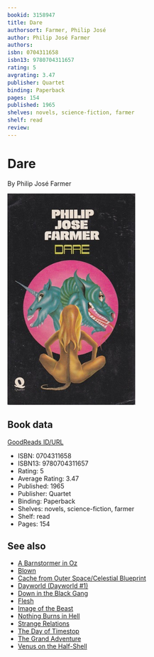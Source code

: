 ```yaml
---
bookid: 3158947
title: Dare
authorsort: Farmer, Philip José
author: Philip José Farmer
authors: 
isbn: 0704311658
isbn13: 9780704311657
rating: 5
avgrating: 3.47
publisher: Quartet
binding: Paperback
pages: 154
published: 1965
shelves: novels, science-fiction, farmer
shelf: read
review: 
---
```


# Dare

By Philip José Farmer

![](../../assets/bookcovers/1345813864l/3158947.jpg)

## Book data

[GoodReads ID/URL](https://www.goodreads.com/book/show/3158947)

- ISBN: 0704311658
- ISBN13: 9780704311657
- Rating: 5
- Average Rating: 3.47
- Published: 1965
- Publisher: Quartet
- Binding: Paperback
- Shelves: novels, science-fiction, farmer
- Shelf: read
- Pages: 154


## See also

- [A Barnstormer in Oz](A_Barnstormer_in_Oz.md)
- [Blown](Blown.md)
- [Cache from Outer Space/Celestial Blueprint](Cache_from_Outer_Space-Celestial_Blueprint.md)
- [Dayworld (Dayworld #1)](Dayworld_Dayworld_1.md)
- [Down in the Black Gang](Down_in_the_Black_Gang.md)
- [Flesh](Flesh.md)
- [Image of the Beast](Image_of_the_Beast.md)
- [Nothing Burns in Hell](Nothing_Burns_in_Hell.md)
- [Strange Relations](Strange_Relations.md)
- [The Day of Timestop](The_Day_of_Timestop.md)
- [The Grand Adventure](The_Grand_Adventure.md)
- [Venus on the Half-Shell](Venus_on_the_Half-Shell.md)

